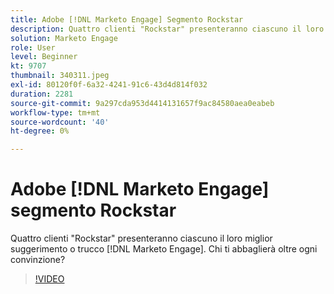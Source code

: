 ```yaml
---
title: Adobe [!DNL Marketo Engage] Segmento Rockstar
description: Quattro clienti "Rockstar" presenteranno ciascuno il loro suggerimento o trucco migliore [!DNL Marketo Engage] . Chi ti abbaglierà oltre ogni convinzione?
solution: Marketo Engage
role: User
level: Beginner
kt: 9707
thumbnail: 340311.jpeg
exl-id: 80120f0f-6a32-4241-91c6-43d4d814f032
duration: 2281
source-git-commit: 9a297cda953d4414131657f9ac84580aea0eabeb
workflow-type: tm+mt
source-wordcount: '40'
ht-degree: 0%

---
```


# Adobe [!DNL Marketo Engage] segmento Rockstar

Quattro clienti &quot;Rockstar&quot; presenteranno ciascuno il loro miglior suggerimento o trucco [!DNL Marketo Engage]. Chi ti abbaglierà oltre ogni convinzione?

>[!VIDEO](https://video.tv.adobe.com/v/340311/?quality=12&learn=on)
